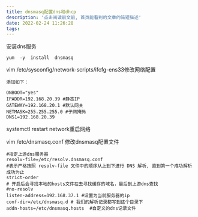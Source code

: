 ```yaml
---
title: dnsmasq配置dns和dhcp
description: '点击阅读前文前, 首页能看到的文章的简短描述'
date: 2022-02-24 11:26:28
tags:
---
```


安装dns服务

```
yum  -y  install  dnsmasq
```

vim /etc/sysconfig/network-scripts/ifcfg-ens33修改网络配置

```
添加如下：

ONBOOT="yes"
IPADDR=192.168.20.39 #静态IP
GATEWAY=192.168.20.1 #默认网关
NETMASK=255.255.255.0 #子网掩码
DNS1=192.168.20.39

```

systemctl restart network重启网络

vim /etc/dnsmasq.conf  修改dnsmasq配置文件

```
#指定上游dns服务器
resolv-file=/etc/resolv.dnsmasq.conf
#表示严格按照 resolv-file 文件中的顺序从上到下进行 DNS 解析, 直到第一个成功解析成功为止
strict-order
# 开启后会寻找本地的hosts文件在去寻找缓存的域名，最后到上游dns查找
#no-resolv
listen-address=192.168.37.1 #设置为当前服务器的ip
conf-dir=/etc/dnsmasq.d # 我们的解析记录都写到这个目录下
addn-hosts=/etc/dnsmasq.hosts  #自定义的dns记录文件
```

